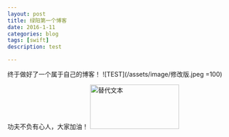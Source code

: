 ```yaml
---
layout: post
title: 绿阳第一个博客
date: 2016-1-11
categories: blog
tags: [swift]
description: test

---
```


终于做好了一个属于自己的博客！
![TEST](/assets/image/修改版.jpeg =100)

功夫不负有心人，大家加油！
<img src="/assets/image/修改版.jpeg" alt="替代文本" title="标题文本" width="200" height = "100" />

